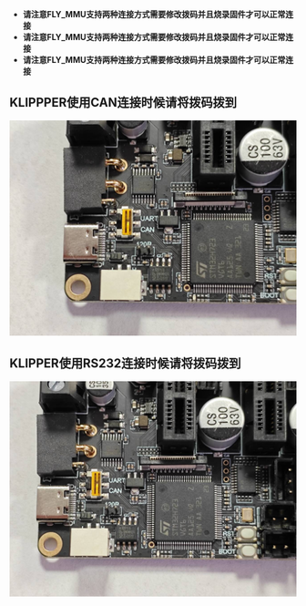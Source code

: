 * **请注意FLY_MMU支持两种连接方式需要修改拨码并且烧录固件才可以正常连接**
* **请注意FLY_MMU支持两种连接方式需要修改拨码并且烧录固件才可以正常连接**
* **请注意FLY_MMU支持两种连接方式需要修改拨码并且烧录固件才可以正常连接**

## KLIPPPER使用CAN连接时候请将拨码拨到

![can](../../images/boards/fly_mmu/can.jpg)

## KLIPPER使用RS232连接时候请将拨码拨到

![uart](../../images/boards/fly_mmu/uart.jpg)